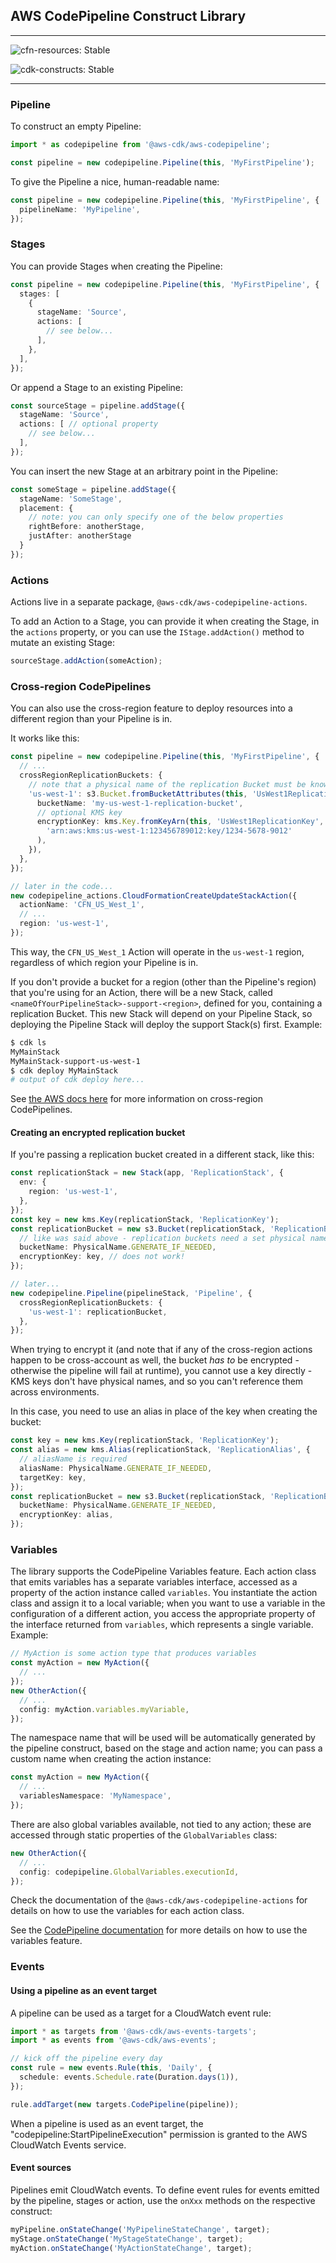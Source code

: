 ## AWS CodePipeline Construct Library
<!--BEGIN STABILITY BANNER-->
---

![cfn-resources: Stable](https://img.shields.io/badge/cfn--resources-stable-success.svg?style=for-the-badge)

![cdk-constructs: Stable](https://img.shields.io/badge/cdk--constructs-stable-success.svg?style=for-the-badge)

---
<!--END STABILITY BANNER-->

### Pipeline

To construct an empty Pipeline:

```ts
import * as codepipeline from '@aws-cdk/aws-codepipeline';

const pipeline = new codepipeline.Pipeline(this, 'MyFirstPipeline');
```

To give the Pipeline a nice, human-readable name:

```ts
const pipeline = new codepipeline.Pipeline(this, 'MyFirstPipeline', {
  pipelineName: 'MyPipeline',
});
```

### Stages

You can provide Stages when creating the Pipeline:

```typescript
const pipeline = new codepipeline.Pipeline(this, 'MyFirstPipeline', {
  stages: [
    {
      stageName: 'Source',
      actions: [
        // see below...
      ],
    },
  ],
});
```

Or append a Stage to an existing Pipeline:

```ts
const sourceStage = pipeline.addStage({
  stageName: 'Source',
  actions: [ // optional property
    // see below...
  ],
});
```

You can insert the new Stage at an arbitrary point in the Pipeline:

```ts
const someStage = pipeline.addStage({
  stageName: 'SomeStage',
  placement: {
    // note: you can only specify one of the below properties
    rightBefore: anotherStage,
    justAfter: anotherStage
  }
});
```

### Actions

Actions live in a separate package, `@aws-cdk/aws-codepipeline-actions`.

To add an Action to a Stage, you can provide it when creating the Stage,
in the `actions` property,
or you can use the `IStage.addAction()` method to mutate an existing Stage:

```ts
sourceStage.addAction(someAction);
```

### Cross-region CodePipelines

You can also use the cross-region feature to deploy resources
into a different region than your Pipeline is in.

It works like this:

```typescript
const pipeline = new codepipeline.Pipeline(this, 'MyFirstPipeline', {
  // ...
  crossRegionReplicationBuckets: {
    // note that a physical name of the replication Bucket must be known at synthesis time
    'us-west-1': s3.Bucket.fromBucketAttributes(this, 'UsWest1ReplicationBucket', {
      bucketName: 'my-us-west-1-replication-bucket',
      // optional KMS key
      encryptionKey: kms.Key.fromKeyArn(this, 'UsWest1ReplicationKey',
        'arn:aws:kms:us-west-1:123456789012:key/1234-5678-9012'
      ),
    }),
  },
});

// later in the code...
new codepipeline_actions.CloudFormationCreateUpdateStackAction({
  actionName: 'CFN_US_West_1',
  // ...
  region: 'us-west-1',
});
```

This way, the `CFN_US_West_1` Action will operate in the `us-west-1` region,
regardless of which region your Pipeline is in.

If you don't provide a bucket for a region (other than the Pipeline's region)
that you're using for an Action,
there will be a new Stack, called `<nameOfYourPipelineStack>-support-<region>`,
defined for you, containing a replication Bucket.
This new Stack will depend on your Pipeline Stack,
so deploying the Pipeline Stack will deploy the support Stack(s) first.
Example:

```bash
$ cdk ls
MyMainStack
MyMainStack-support-us-west-1
$ cdk deploy MyMainStack
# output of cdk deploy here...
```

See [the AWS docs here](https://docs.aws.amazon.com/codepipeline/latest/userguide/actions-create-cross-region.html)
for more information on cross-region CodePipelines.

#### Creating an encrypted replication bucket

If you're passing a replication bucket created in a different stack,
like this:

```typescript
const replicationStack = new Stack(app, 'ReplicationStack', {
  env: {
    region: 'us-west-1',
  },
});
const key = new kms.Key(replicationStack, 'ReplicationKey');
const replicationBucket = new s3.Bucket(replicationStack, 'ReplicationBucket', {
  // like was said above - replication buckets need a set physical name
  bucketName: PhysicalName.GENERATE_IF_NEEDED,
  encryptionKey: key, // does not work!
});

// later...
new codepipeline.Pipeline(pipelineStack, 'Pipeline', {
  crossRegionReplicationBuckets: {
    'us-west-1': replicationBucket,
  },
});
```

When trying to encrypt it
(and note that if any of the cross-region actions happen to be cross-account as well,
the bucket *has to* be encrypted - otherwise the pipeline will fail at runtime),
you cannot use a key directly - KMS keys don't have physical names,
and so you can't reference them across environments.

In this case, you need to use an alias in place of the key when creating the bucket:

```typescript
const key = new kms.Key(replicationStack, 'ReplicationKey');
const alias = new kms.Alias(replicationStack, 'ReplicationAlias', {
  // aliasName is required
  aliasName: PhysicalName.GENERATE_IF_NEEDED,
  targetKey: key,
});
const replicationBucket = new s3.Bucket(replicationStack, 'ReplicationBucket', {
  bucketName: PhysicalName.GENERATE_IF_NEEDED,
  encryptionKey: alias,
});
```

### Variables

The library supports the CodePipeline Variables feature.
Each action class that emits variables has a separate variables interface,
accessed as a property of the action instance called `variables`.
You instantiate the action class and assign it to a local variable;
when you want to use a variable in the configuration of a different action,
you access the appropriate property of the interface returned from `variables`,
which represents a single variable.
Example:

```typescript
// MyAction is some action type that produces variables
const myAction = new MyAction({
  // ...
});
new OtherAction({
  // ...
  config: myAction.variables.myVariable,
});
```

The namespace name that will be used will be automatically generated by the pipeline construct,
based on the stage and action name;
you can pass a custom name when creating the action instance:

```typescript
const myAction = new MyAction({
  // ...
  variablesNamespace: 'MyNamespace',
});
```

There are also global variables available,
not tied to any action;
these are accessed through static properties of the `GlobalVariables` class:

```typescript
new OtherAction({
  // ...
  config: codepipeline.GlobalVariables.executionId,
});
```

Check the documentation of the `@aws-cdk/aws-codepipeline-actions`
for details on how to use the variables for each action class.

See the [CodePipeline documentation](https://docs.aws.amazon.com/codepipeline/latest/userguide/reference-variables.html)
for more details on how to use the variables feature.

### Events

#### Using a pipeline as an event target

A pipeline can be used as a target for a CloudWatch event rule:

```ts
import * as targets from '@aws-cdk/aws-events-targets';
import * as events from '@aws-cdk/aws-events';

// kick off the pipeline every day
const rule = new events.Rule(this, 'Daily', {
  schedule: events.Schedule.rate(Duration.days(1)),
});

rule.addTarget(new targets.CodePipeline(pipeline));
```

When a pipeline is used as an event target, the
"codepipeline:StartPipelineExecution" permission is granted to the AWS
CloudWatch Events service.

#### Event sources

Pipelines emit CloudWatch events. To define event rules for events emitted by
the pipeline, stages or action, use the `onXxx` methods on the respective
construct:

```ts
myPipeline.onStateChange('MyPipelineStateChange', target);
myStage.onStateChange('MyStageStateChange', target);
myAction.onStateChange('MyActionStateChange', target);
```
